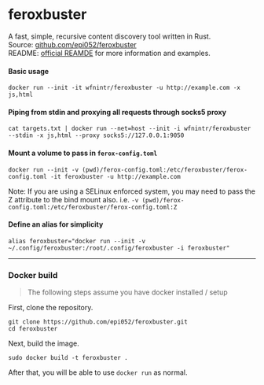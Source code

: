 # feroxbuster
A fast, simple, recursive content discovery tool written in Rust.  
Source: [github.com/epi052/feroxbuster](https://github.com/epi052/feroxbuster)  
README: [official REAMDE](https://github.com/epi052/feroxbuster/blob/master/README.md) for more information and examples.  

#### Basic usage

```
docker run --init -it wfnintr/feroxbuster -u http://example.com -x js,html
```

#### Piping from stdin and proxying all requests through socks5 proxy

```
cat targets.txt | docker run --net=host --init -i wfnintr/feroxbuster --stdin -x js,html --proxy socks5://127.0.0.1:9050
```

#### Mount a volume to pass in `ferox-config.toml`

```
docker run --init -v (pwd)/ferox-config.toml:/etc/feroxbuster/ferox-config.toml -it feroxbuster -u http://example.com
```
Note: If you are using a SELinux enforced system, you may need to pass the Z attribute to the bind mount also. i.e. `-v (pwd)/ferox-config.toml:/etc/feroxbuster/ferox-config.toml:Z`

#### Define an alias for simplicity

```
alias feroxbuster="docker run --init -v ~/.config/feroxbuster:/root/.config/feroxbuster -i feroxbuster"
```

---

### Docker build
> The following steps assume you have docker installed / setup

First, clone the repository.

```
git clone https://github.com/epi052/feroxbuster.git
cd feroxbuster
```

Next, build the image.

```
sudo docker build -t feroxbuster .
```

After that, you will be able to use `docker run` as normal.  

